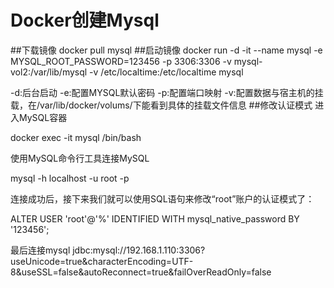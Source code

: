 # Docker创建Mysql
##下载镜像
docker pull mysql
##启动镜像
docker run -d -it --name mysql -e MYSQL_ROOT_PASSWORD=123456 -p 3306:3306 -v mysql-vol2:/var/lib/mysql -v /etc/localtime:/etc/localtime mysql

-d:后台启动
-e:配置MYSQL默认密码
-p:配置端口映射
-v:配置数据与宿主机的挂载，在/var/lib/docker/volums/下能看到具体的挂载文件信息
##修改认证模式
进入MySQL容器

docker exec -it mysql /bin/bash

使用MySQL命令行工具连接MySQL

mysql -h localhost -u root -p

连接成功后，接下来我们就可以使用SQL语句来修改“root”账户的认证模式了：

ALTER USER 'root'@'%' IDENTIFIED WITH mysql_native_password BY '123456';

最后连接mysql
jdbc:mysql://192.168.1.110:3306?useUnicode=true&characterEncoding=UTF-8&useSSL=false&autoReconnect=true&failOverReadOnly=false
